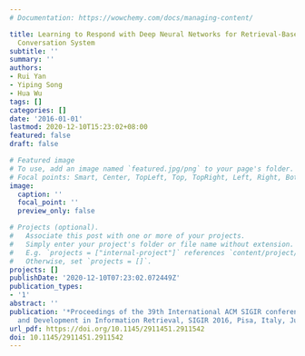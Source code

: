 ```yaml
---
# Documentation: https://wowchemy.com/docs/managing-content/

title: Learning to Respond with Deep Neural Networks for Retrieval-Based Human-Computer
  Conversation System
subtitle: ''
summary: ''
authors:
- Rui Yan
- Yiping Song
- Hua Wu
tags: []
categories: []
date: '2016-01-01'
lastmod: 2020-12-10T15:23:02+08:00
featured: false
draft: false

# Featured image
# To use, add an image named `featured.jpg/png` to your page's folder.
# Focal points: Smart, Center, TopLeft, Top, TopRight, Left, Right, BottomLeft, Bottom, BottomRight.
image:
  caption: ''
  focal_point: ''
  preview_only: false

# Projects (optional).
#   Associate this post with one or more of your projects.
#   Simply enter your project's folder or file name without extension.
#   E.g. `projects = ["internal-project"]` references `content/project/deep-learning/index.md`.
#   Otherwise, set `projects = []`.
projects: []
publishDate: '2020-12-10T07:23:02.072449Z'
publication_types:
- '1'
abstract: ''
publication: '*Proceedings of the 39th International ACM SIGIR conference on Research
  and Development in Information Retrieval, SIGIR 2016, Pisa, Italy, July 17-21, 2016*'
url_pdf: https://doi.org/10.1145/2911451.2911542
doi: 10.1145/2911451.2911542
---
```


